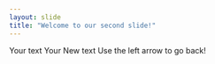 ```yaml
---
layout: slide
title: "Welcome to our second slide!"
---
```

Your text Your New text
Use the left arrow to go back!
